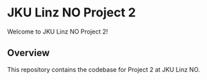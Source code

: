 # JKU Linz NO Project 2

Welcome to JKU Linz NO Project 2!

## Overview

This repository contains the codebase for Project 2 at JKU Linz NO.
